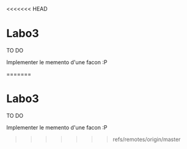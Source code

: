 <<<<<<< HEAD
# Labo3

TO DO

Implementer le memento d'une facon :P


=======
# Labo3

TO DO

Implementer le memento d'une facon :P


>>>>>>> refs/remotes/origin/master
